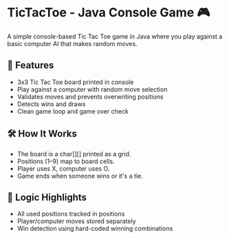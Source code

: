 # TicTacToe - Java Console Game 🎮

A simple console-based Tic Tac Toe game in Java where you play against a basic computer AI that makes random moves.

## 🚀 Features
- 3x3 Tic Tac Toe board printed in console
- Play against a computer with random move selection
- Validates moves and prevents overwriting positions
- Detects wins and draws
- Clean game loop and game over check

## 🛠️ How It Works
- The board is a char[][] printed as a grid.
- Positions (1–9) map to board cells.
- Player uses X, computer uses O.
- Game ends when someone wins or it's a tie.

## 🧠 Logic Highlights
- All used positions tracked in positions
- Player/computer moves stored separately
- Win detection using hard-coded winning combinations
  

